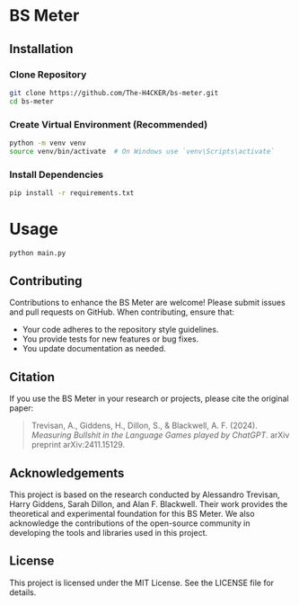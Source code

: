 # BS Meter

## Installation

### Clone Repository
```bash
git clone https://github.com/The-H4CKER/bs-meter.git
cd bs-meter
```
### Create Virtual Environment (Recommended)
```bash
python -m venv venv
source venv/bin/activate  # On Windows use `venv\Scripts\activate`
```
### Install Dependencies
```bash
pip install -r requirements.txt
```

# Usage
```bash
python main.py
```

## Contributing

Contributions to enhance the BS Meter are welcome! Please submit issues and pull requests on GitHub. When contributing, ensure that:
- Your code adheres to the repository style guidelines.
- You provide tests for new features or bug fixes.
- You update documentation as needed.

## Citation

If you use the BS Meter in your research or projects, please cite the original paper:

> Trevisan, A., Giddens, H., Dillon, S., & Blackwell, A. F. (2024). *Measuring Bullshit in the Language Games played by ChatGPT*. arXiv preprint arXiv:2411.15129.

## Acknowledgements

This project is based on the research conducted by Alessandro Trevisan, Harry Giddens, Sarah Dillon, and Alan F. Blackwell. Their work provides the theoretical and experimental foundation for this BS Meter. We also acknowledge the contributions of the open-source community in developing the tools and libraries used in this project.

## License

This project is licensed under the MIT License. See the LICENSE file for details.
